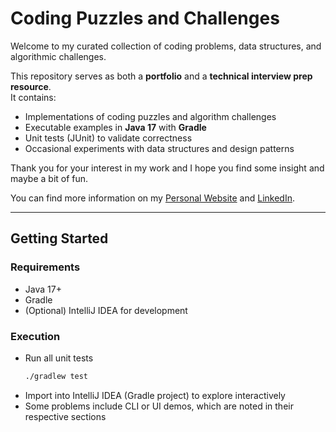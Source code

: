 # Coding Puzzles and Challenges

Welcome to my curated collection of coding problems, data structures, and algorithmic challenges.

This repository serves as both a **portfolio** and a **technical interview prep resource**.  
It contains:
- Implementations of coding puzzles and algorithm challenges
- Executable examples in **Java 17** with **Gradle**
- Unit tests (JUnit) to validate correctness
- Occasional experiments with data structures and design patterns

Thank you for your interest in my work and I hope you find some insight and maybe a bit of fun.

You can find more information on my [Personal Website](https://www.alexsalerno.dev/) and [LinkedIn](https://www.linkedin.com/in/8bitalex/).

---

## Getting Started

### Requirements
- Java 17+
- Gradle
- (Optional) IntelliJ IDEA for development

### Execution
- Run all unit tests
  ```bash
  ./gradlew test 
  ```
- Import into IntelliJ IDEA (Gradle project) to explore interactively
- Some problems include CLI or UI demos, which are noted in their respective sections